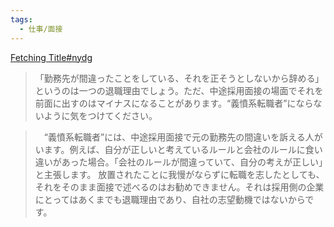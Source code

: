 ```yaml
---
tags:
  - 仕事/面接
---
```

[Fetching Title#nydg](https://xtech.nikkei.com/atcl/nxt/column/18/01775/053100048/)

>「勤務先が間違ったことをしている、それを正そうとしないから辞める」というのは一つの退職理由でしょう。ただ、中途採用面接の場面でそれを前面に出すのはマイナスになることがあります。“義憤系転職者”にならないように気をつけてください。

>　“義憤系転職者”には、中途採用面接で元の勤務先の間違いを訴える人がいます。例えば、自分が正しいと考えているルールと会社のルールに食い違いがあった場合。「会社のルールが間違っていて、自分の考えが正しい」と主張します。
>放置されたことに我慢がならずに転職を志したとしても、それをそのまま面接で述べるのはお勧めできません。それは採用側の企業にとってはあくまでも退職理由であり、自社の志望動機ではないからです。

